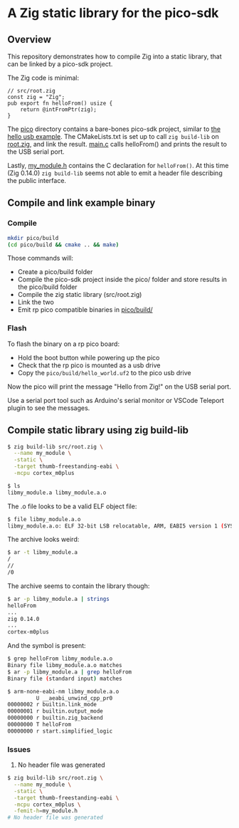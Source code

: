
# A Zig static library for the pico-sdk

## Overview

This repository demonstrates how to compile Zig into a static library, that can be linked by a pico-sdk project.

The Zig code is minimal:

```zig
// src/root.zig
const zig = "Zig";
pub export fn helloFrom() usize {
    return @intFromPtr(zig);
}
```

The [pico](pico/) directory contains a bare-bones pico-sdk project, similar to [the hello usb example](https://github.com/raspberrypi/pico-examples/blob/master/hello_world/usb/hello_usb.c). The CMakeLists.txt is set up to call `zig build-lib` on [root.zig](src/root.zig), and link the result. [main.c](pico/src/main.c) calls helloFrom() and prints the result to the USB serial port.

Lastly, [my_module.h](pico/include/my_module.h) contains the C declaration for `helloFrom()`. At this time (Zig 0.14.0) `zig build-lib` seems not able to emit a header file describing the public interface.

## Compile and link example binary

### Compile

```bash
mkdir pico/build
(cd pico/build && cmake .. && make)
```

Those commands will:

- Create a pico/build folder
- Compile the pico-sdk project inside the pico/ folder and store results in the pico/build folder
- Compile the zig static library (src/root.zig)
- Link the two
- Emit rp pico compatible binaries in [pico/build/](pico/build/)

### Flash

To flash the binary on a rp pico board:

- Hold the boot button while powering up the pico
- Check that the rp pico is mounted as a usb drive
- Copy the `pico/build/hello_world.uf2` to the pico usb drive

Now the pico will print the message "Hello from Zig!" on the USB serial port.

Use a serial port tool such as Arduino's serial monitor or VSCode Teleport plugin to see the messages.

## Compile static library using zig build-lib

```bash
$ zig build-lib src/root.zig \
  --name my_module \
  -static \
  -target thumb-freestanding-eabi \
  -mcpu cortex_m0plus

$ ls
libmy_module.a libmy_module.a.o
```

The .o file looks to be a valid ELF object file:

```bash
$ file libmy_module.a.o
libmy_module.a.o: ELF 32-bit LSB relocatable, ARM, EABI5 version 1 (SYSV), with debug_info, not stripped
```

The archive looks weird:

```bash
$ ar -t libmy_module.a
/
//
/0
```

The archive seems to contain the library though:

```bash
$ ar -p libmy_module.a | strings
helloFrom
...
zig 0.14.0
...
cortex-m0plus
```

And the symbol is present:

```bash
$ grep helloFrom libmy_module.a.o
Binary file libmy_module.a.o matches
$ ar -p libmy_module.a | grep helloFrom
Binary file (standard input) matches
```

```bash
$ arm-none-eabi-nm libmy_module.a.o
         U __aeabi_unwind_cpp_pr0
00000002 r builtin.link_mode
00000001 r builtin.output_mode
00000000 r builtin.zig_backend
00000000 T helloFrom
00000000 r start.simplified_logic
```

### Issues

1. No header file was generated

```bash
$ zig build-lib src/root.zig \
  --name my_module \
  -static \
  -target thumb-freestanding-eabi \
  -mcpu cortex_m0plus \
  -femit-h=my_module.h
# No header file was generated
```
